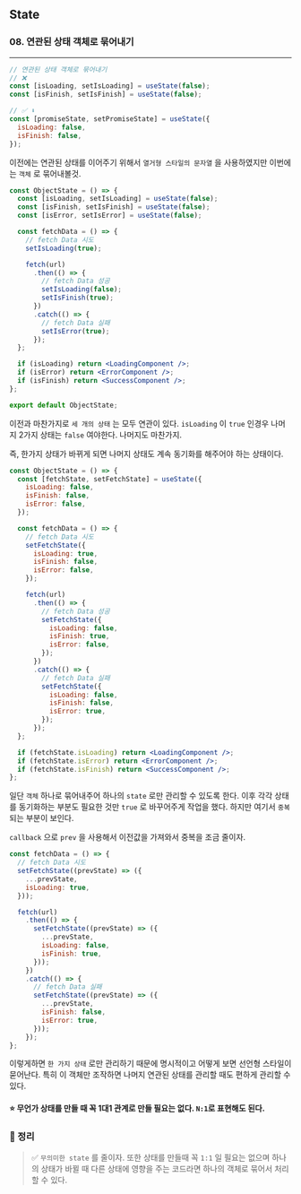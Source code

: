 ## State

### 08. 연관된 상태 객체로 묶어내기

---

```jsx
// 연관된 상태 객체로 묶어내기
// ❌
const [isLoading, setIsLoading] = useState(false);
const [isFinish, setIsFinish] = useState(false);

// ✅ ⬇️
const [promiseState, setPromiseState] = useState({
  isLoading: false,
  isFinish: false,
});
```

이전에는 연관된 상태를 이어주기 위해서 `열거형 스타일의 문자열` 을 사용하였지만 이번에는 `객체` 로 묶어내볼것.

```jsx
const ObjectState = () => {
  const [isLoading, setIsLoading] = useState(false);
  const [isFinish, setIsFinish] = useState(false);
  const [isError, setIsError] = useState(false);

  const fetchData = () => {
    // fetch Data 시도
    setIsLoading(true);

    fetch(url)
      .then(() => {
        // fetch Data 성공
        setIsLoading(false);
        setIsFinish(true);
      })
      .catch(() => {
        // fetch Data 실패
        setIsError(true);
      });
  };

  if (isLoading) return <LoadingComponent />;
  if (isError) return <ErrorComponent />;
  if (isFinish) return <SuccessComponent />;
};

export default ObjectState;
```

이전과 마찬가지로 `세 개의 상태` 는 모두 연관이 있다. `isLoading` 이 `true` 인경우 나머지 2가지 상태는 `false` 여야한다. 나머지도 마찬가지.

즉, 한가지 상태가 바뀌게 되면 나머지 상태도 계속 동기화를 해주어야 하는 상태이다.

```jsx
const ObjectState = () => {
  const [fetchState, setFetchState] = useState({
    isLoading: false,
    isFinish: false,
    isError: false,
  });

  const fetchData = () => {
    // fetch Data 시도
    setFetchState({
      isLoading: true,
      isFinish: false,
      isError: false,
    });

    fetch(url)
      .then(() => {
        // fetch Data 성공
        setFetchState({
          isLoading: false,
          isFinish: true,
          isError: false,
        });
      })
      .catch(() => {
        // fetch Data 실패
        setFetchState({
          isLoading: false,
          isFinish: false,
          isError: true,
        });
      });
  };

  if (fetchState.isLoading) return <LoadingComponent />;
  if (fetchState.isError) return <ErrorComponent />;
  if (fetchState.isFinish) return <SuccessComponent />;
};
```

일단 `객체` 하나로 묶어내주어 하나의 `state` 로만 관리할 수 있도록 한다. 이후 각각 상태를 동기화하는 부분도 필요한 것만 `true` 로 바꾸어주게 작업을 했다.
하지만 여기서 `중복` 되는 부분이 보인다.

`callback` 으로 `prev` 을 사용해서 이전값을 가져와서 중복을 조금 줄이자.

```jsx
const fetchData = () => {
  // fetch Data 시도
  setFetchState((prevState) => ({
    ...prevState,
    isLoading: true,
  }));

  fetch(url)
    .then(() => {
      setFetchState((prevState) => ({
        ...prevState,
        isLoading: false,
        isFinish: true,
      }));
    })
    .catch(() => {
      // fetch Data 실패
      setFetchState((prevState) => ({
        ...prevState,
        isFinish: false,
        isError: true,
      }));
    });
};
```

이렇게하면 `한 가지 상태` 로만 관리하기 때문에 명시적이고 어떻게 보면 선언형 스타일이 묻어난다. 특히 이 객체만 조작하면 나머지 연관된 상태를 관리할 때도 편하게 관리할 수 있다.

#### ⭐️ 무언가 상태를 만들 때 꼭 1대1 관계로 만들 필요는 없다. `N:1`로 표현해도 된다.

### 📌 정리

> ✅ `무의미한 state` 를 줄이자. 또한 상태를 만들때 꼭 `1:1` 일 필요는 없으며 하나의 상태가 바뀔 때 다른 상태에 영향을 주는 코드라면 하나의 객체로 묶어서 처리할 수 있다.
